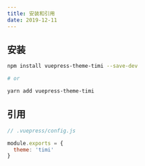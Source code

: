 ```yaml
---
title: 安装和引用
date: 2019-12-11
---
```


## 安装

```bash
npm install vuepress-theme-timi --save-dev

# or

yarn add vuepress-theme-timi
```

## 引用

```javascript
// .vuepress/config.js

module.exports = {
  theme: 'timi'
}  
```
